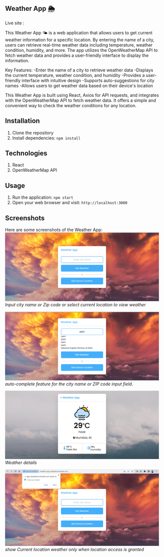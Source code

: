 
## Weather App 🌦️

Live site : 

This Weather App 🌤️ is a web application that allows users to get current weather information for a specific location. By entering the name of a city, users can retrieve real-time weather data including temperature, weather condition, humidity, and more. The app utilizes the OpenWeatherMap API to fetch weather data and provides a user-friendly interface to display the information.

Key Features:
-Enter the name of a city to retrieve weather data
-Displays the current temperature, weather condition, and humidity
-Provides a user-friendly interface with intuitive design
-Supports auto-suggestions for city names
-Allows users to get weather data based on their device's location

This Weather App is built using React, Axios for API requests, and integrates with the OpenWeatherMap API to fetch weather data. It offers a simple and convenient way to check the weather conditions for any location.


## Installation
1. Clone the repository
2. Install dependencies: `npm install`

## Technologies
1. React
2. OpenWeatherMap API

## Usage
1. Run the application: `npm start`
2. Open your web browser and visit: `http://localhost:3000`

## Screenshots
Here are some screenshots of the Weather App:
![Image 1](src/assets/1.jpg)
*Input city name or Zip code or select current location to view weather*

![Image 2](src/assets/2.png)
*auto-complete feature for the city name or ZIP code input field.*

![Image 3](src/assets/3.jpg)
*Weather details*

![Image 4](src/assets/4.jpg)
*show Current location weather only when location access is granted*
